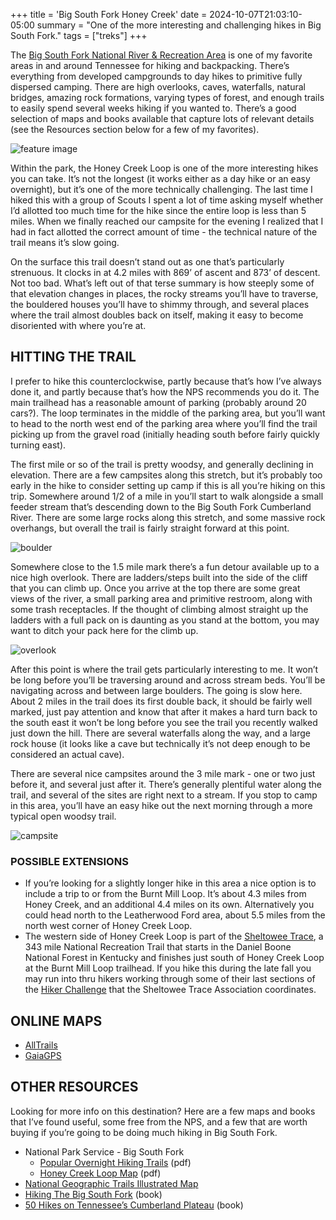 +++
title = 'Big South Fork Honey Creek'
date = 2024-10-07T21:03:10-05:00
summary = "One of the more interesting and challenging hikes in Big South Fork."
tags = ["treks"]
+++

The [Big South Fork National River & Recreation Area](https://www.nps.gov/biso/index.htm) is one of my favorite areas in and around Tennessee for hiking and backpacking. There’s everything from developed campgrounds to day hikes to primitive fully dispersed camping. There are high overlooks, caves, waterfalls, natural bridges, amazing rock formations, varying types of forest, and enough trails to easily spend several weeks hiking if you wanted to. There’s a good selection of maps and books available that capture lots of relevant details (see the Resources section below for a few of my favorites).

![feature image](narrow-feature.jpeg)

Within the park, the Honey Creek Loop is one of the more interesting hikes you can take. It’s not the longest (it works either as a day hike or an easy overnight), but it’s one of the more technically challenging. The last time I hiked this with a group of Scouts I spent a lot of time asking myself whether I’d allotted too much time for the hike since the entire loop is less than 5 miles. When we finally reached our campsite for the evening I realized that I had in fact allotted the correct amount of time - the technical nature of the trail means it’s slow going.

On the surface this trail doesn’t stand out as one that’s particularly strenuous. It clocks in at 4.2 miles with 869’ of ascent and 873’ of descent. Not too bad. What’s left out of that terse summary is how steeply some of that elevation changes in places, the rocky streams you’ll have to traverse, the bouldered houses you’ll have to shimmy through, and several places where the trail almost doubles back on itself, making it easy to become disoriented with where you’re at. 

## HITTING THE TRAIL

I prefer to hike this counterclockwise, partly because that’s how I’ve always done it, and partly because that’s how the NPS recommends you do it. The main trailhead has a reasonable amount of parking (probably around 20 cars?). The loop terminates in the middle of the parking area, but you’ll want to head to the north west end of the parking area where you’ll find the trail picking up from the gravel road (initially heading south before fairly quickly turning east).

The first mile or so of the trail is pretty woodsy, and generally declining in elevation. There are a few campsites along this stretch, but it’s probably too early in the hike to consider setting up camp if this is all you’re hiking on this trip. Somewhere around 1/2 of a mile in you’ll start to walk alongside a small feeder stream that’s descending down to the Big South Fork Cumberland River. There are some large rocks along this stretch, and some massive rock overhangs, but overall the trail is fairly straight forward at this point.

![boulder](trail-boulder.jpeg)

Somewhere close to the 1.5 mile mark there’s a fun detour available up to a nice high overlook. There are ladders/steps built into the side of the cliff that you can climb up. Once you arrive at the top there are some great views of the river, a small parking area and primitive restroom, along with some trash receptacles. If the thought of climbing almost straight up the ladders with a full pack on is daunting as you stand at the bottom, you may want to ditch your pack here for the climb up. 

![overlook](river-west.jpeg)

After this point is where the trail gets particularly interesting to me. It won’t be long before you’ll be traversing around and across stream beds. You’ll be navigating across and between large boulders. The going is slow here. About 2 miles in the trail does its first double back, it should be fairly well marked, just pay attention and know that after it makes a hard turn back to the south east it won’t be long before you see the trail you recently walked just down the hill. There are several waterfalls along the way, and a large rock house (it looks like a cave but technically it’s not deep enough to be considered an actual cave).

There are several nice campsites around the 3 mile mark - one or two just before it, and several just after it. There’s generally plentiful water along the trail, and several of the sites are right next to a stream. If you stop to camp in this area, you’ll have an easy hike out the next morning through a more typical open woodsy trail.

![campsite](honeycreek-campsite.jpeg)

### POSSIBLE EXTENSIONS

- If you’re looking for a slightly longer hike in this area a nice option is to include a trip to or from the Burnt Mill Loop. It’s about 4.3 miles from Honey Creek, and an additional 4.4 miles on its own. Alternatively you could head north to the Leatherwood Ford area, about 5.5 miles from the north west corner of Honey Creek Loop.
- The western side of Honey Creek Loop is part of the [Sheltowee Trace](https://sheltoweetrace.org), a 343 mile National Recreation Trail that starts in the Daniel Boone National Forest in Kentucky and finishes just south of Honey Creek Loop at the Burnt Mill Loop trailhead. If you hike this during the late fall you may run into thru hikers working through some of their last sections of the [Hiker Challenge](https://sheltoweetrace.org/hiker-challenge) that the Sheltowee Trace Association coordinates.

## ONLINE MAPS

- [AllTrails](https://www.alltrails.com/trail/us/tennessee/honey-creek-loop?u=i&sh=wyzdkf)
- [GaiaGPS](https://www.gaiagps.com/map/?loc=15.2/-84.6589/36.4213&layer=GaiaTopoRasterFeet&knownRouteId=238516)

## OTHER RESOURCES

Looking for more info on this destination? Here are a few maps and books that I’ve found useful, some free from the NPS, and a few that are worth buying if you’re going to be doing much hiking in Big South Fork.

- National Park Service - Big South Fork
    - [Popular Overnight Hiking Trails](https://www.nps.gov/biso/planyourvisit/popular-overnight-hiking-trails.htm) (pdf)
    - [Honey Creek Loop Map](https://www.nps.gov/biso/planyourvisit/upload/Hike-5-Honey-Creek-John-Muir-Burnt-Mill-Backcountry-Hiking-Route-18-1_1_10_15.pdf) (pdf)
- [National Geographic Trails Illustrated Map](https://www.natgeomaps.com/ti-241-big-south-fork-national-river-and-recreation-area)
- [Hiking The Big South Fork](https://a.co/d/dXI4Tup) (book)
- [50 Hikes on Tennessee’s Cumberland Plateau](https://a.co/d/43XFarT) (book)